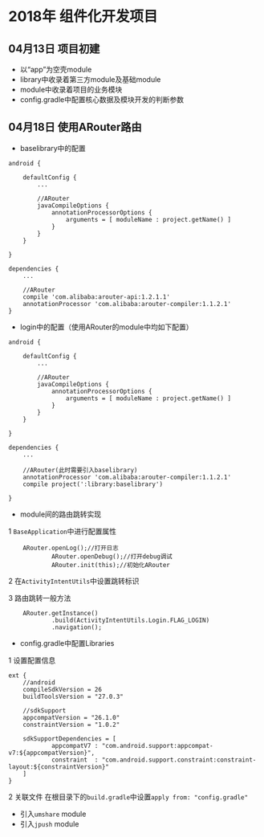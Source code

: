 # 2018年 组件化开发项目

## 04月13日 项目初建
* 以“app”为空壳module
* library中收录着第三方module及基础module
* module中收录着项目的业务模块
* config.gradle中配置核心数据及模块开发的判断参数

## 04月18日 使用ARouter路由
* baselibrary中的配置
```
android {

    defaultConfig {
        ...

        //ARouter
        javaCompileOptions {
            annotationProcessorOptions {
                arguments = [ moduleName : project.getName() ]
            }
        }
    }

}

dependencies {
    ...

    //ARouter
    compile 'com.alibaba:arouter-api:1.2.1.1'
    annotationProcessor 'com.alibaba:arouter-compiler:1.1.2.1'
}
```
* login中的配置（使用ARouter的module中均如下配置）
```
android {

    defaultConfig {
        ...

        //ARouter
        javaCompileOptions {
            annotationProcessorOptions {
                arguments = [ moduleName : project.getName() ]
            }
        }
    }

}

dependencies {
    ...

    //ARouter(此时需要引入baselibrary)
    annotationProcessor 'com.alibaba:arouter-compiler:1.1.2.1'
    compile project(':library:baselibrary')

}
```
* module间的路由跳转实现

1 `BaseApplication`中进行配置属性
```
    ARouter.openLog();//打开日志
            ARouter.openDebug();//打开debug调试
            ARouter.init(this);//初始化ARouter
```
2 在`ActivityIntentUtils`中设置跳转标识

3 路由跳转一般方法
```
    ARouter.getInstance()
            .build(ActivityIntentUtils.Login.FLAG_LOGIN)
            .navigation();
```
* config.gradle中配置Libraries

1 设置配置信息
```
ext {
    //android
    compileSdkVersion = 26
    buildToolsVersion = "27.0.3"

    //sdkSupport
    appcompatVersion = "26.1.0"
    constraintVersion = "1.0.2"

    sdkSupportDependencies = [
            appcompatV7 : "com.android.support:appcompat-v7:${appcompatVersion}",
            constraint  : "com.android.support.constraint:constraint-layout:${constraintVersion}"
    ]
}
```
2 关联文件
在根目录下的`build.gradle`中设置`apply from: "config.gradle"`

* 引入`umshare` module
* 引入`jpush` module
